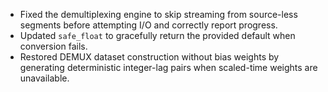 - Fixed the demultiplexing engine to skip streaming from source-less segments before attempting I/O and correctly report progress.
- Updated `safe_float` to gracefully return the provided default when conversion fails.
- Restored DEMUX dataset construction without bias weights by generating deterministic integer-lag pairs when scaled-time weights
  are unavailable.
